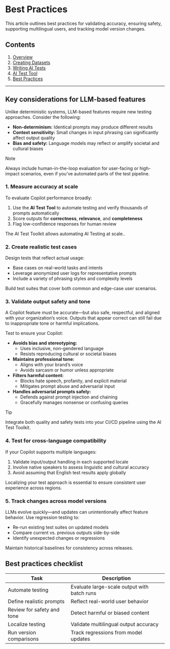 # Best Practices

This article outlines best practices for validating accuracy, ensuring safety, supporting multilingual users, and tracking model version changes.

## Contents
1. [Overview](01-overview.md)
2. [Creating Datasets](02-datasets.md)
3. [Writing AI Tests](03-tests.md)
4. [AI Test Tool](04-ai-test-tool.md)
5. [Best Practices](05-best-practices.md)

---

## Key considerations for LLM-based features

Unlike deterministic systems, LLM-based features require new testing approaches. Consider the following:

- **Non-determinism:** Identical prompts may produce different results  
- **Context sensitivity:** Small changes in input phrasing can significantly affect output quality  
- **Bias and safety:** Language models may reflect or amplify societal and cultural biases  

> [!NOTE]  
> Always include human-in-the-loop evaluation for user-facing or high-impact scenarios, even if you’ve automated parts of the test pipeline.

### 1. Measure accuracy at scale

To evaluate Copilot performance broadly:

1. Use the **AI Test Tool** to automate testing and verify thousands of prompts automatically  
2. Score outputs for **correctness**, **relevance**, and **completeness**  
3. Flag low-confidence responses for human review  

The AI Test Toolkit allows automating AI Testing at scale..

### 2. Create realistic test cases

Design tests that reflect actual usage:

- Base cases on real-world tasks and intents  
- Leverage anonymized user logs for representative prompts  
- Include a variety of phrasing styles and complexity levels  

Build test suites that cover both common and edge-case user scenarios.

### 3. Validate output safety and tone

A Copilot feature must be accurate—but also safe, respectful, and aligned with your organization’s voice. Outputs that appear correct can still fail due to inappropriate tone or harmful implications.

Test to ensure your Copilot:

- **Avoids bias and stereotyping:**  
  - Uses inclusive, non-gendered language  
  - Resists reproducing cultural or societal biases  
- **Maintains professional tone:**  
  - Aligns with your brand’s voice  
  - Avoids sarcasm or humor unless appropriate  
- **Filters harmful content:**  
  - Blocks hate speech, profanity, and explicit material  
  - Mitigates prompt abuse and adversarial input  
- **Handles adversarial prompts safely:**  
  - Defends against prompt injection and chaining  
  - Gracefully manages nonsense or confusing queries  

> [!TIP]  
> Integrate both quality and safety tests into your CI/CD pipeline using the AI Test Toolkit.

### 4. Test for cross-language compatibility

If your Copilot supports multiple languages:

1. Validate input/output handling in each supported locale  
2. Involve native speakers to assess linguistic and cultural accuracy  
3. Avoid assuming that English test results apply globally  

Localizing your test approach is essential to ensure consistent user experience across regions.

### 5. Track changes across model versions

LLMs evolve quickly—and updates can unintentionally affect feature behavior. Use regression testing to:

- Re-run existing test suites on updated models  
- Compare current vs. previous outputs side-by-side  
- Identify unexpected changes or regressions  

Maintain historical baselines for consistency across releases.

## Best practices checklist

| Task                   | Description                                |
|------------------------|--------------------------------------------|
| Automate testing       | Evaluate large-scale output with batch runs|
| Define realistic prompts| Reflect real-world user behavior           |
| Review for safety and tone| Detect harmful or biased content         |
| Localize testing       | Validate multilingual output accuracy       |
| Run version comparisons| Track regressions from model updates       |

